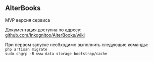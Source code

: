 ## AlterBooks

MVP версия сервиса

Документация доступна по адресу:  
[github.com/Inkognitoo/AlterBooks/wiki](https://github.com/Inkognitoo/AlterBooks/wiki)

При первом запуске необходимо выполнить следующие команды:  
`php artisan migrate`  
`sudo chgrp -R www-data storage bootstrap/cache`
